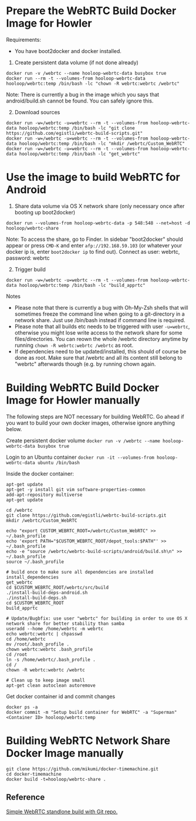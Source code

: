 # Prepare the WebRTC Build Docker Image for Howler
 
Requirements: 
- You have boot2docker and docker installed.
 
1. Create persistent data volume (if not done already)
```
docker run -v /webrtc --name hooloop-webrtc-data busybox true
docker run --rm -t --volumes-from hooloop-webrtc-data hooloop/webrtc:temp /bin/bash -lc "chown -R webrtc:webrtc /webrtc"
```
Note: There is currently a bug in the image which you says that android/build.sh cannot be found. You can safely ignore this.
 
2. Download sources
```
docker run -w=/webrtc -u=webrtc --rm -t --volumes-from hooloop-webrtc-data hooloop/webrtc:temp /bin/bash -lc "git clone https://github.com/egistli/webrtc-build-scripts.git"
docker run -w=/webrtc -u=webrtc --rm -t --volumes-from hooloop-webrtc-data hooloop/webrtc:temp /bin/bash -lc "mkdir /webrtc/Custom_WebRTC"
docker run -w=/webrtc -u=webrtc --rm -t --volumes-from hooloop-webrtc-data hooloop/webrtc:temp /bin/bash -lc "get_webrtc"
```

# Use the image to build WebRTC for Android
 
1. Share data volume via OS X network share (only necessary once after booting up boot2docker)
```
docker run --volumes-from hooloop-webrtc-data -p 548:548 --net=host -d hooloop/webrtc-share
```
Note: To access the share, go to Finder. In sidebar "boot2docker" should appear or press ```CMD-K``` and enter ```afp://192.168.59.103``` (or whatever your docker ip is, enter ```boot2docker ip``` to find out). Connect as user: webrtc, password: webrtc
 
2. Trigger build
```
docker run -w=/webrtc -u=webrtc --rm -t --volumes-from hooloop-webrtc-data hooloop/webrtc:temp /bin/bash -lc "build_apprtc"
```
 
Notes
- Please note that there is currently a bug with Oh-My-Zsh shells that will sometimes freeze the command line when going to a git-directory in a network share. Just use /bin/bash instead if command line is required.
- Please note that all builds etc needs to be triggered with user ```-u=webrtc```, otherwise you might lose write access to the network share for some files/directories. You can reown the whole /webrtc directory anytime by running ```chown -R webrtc:webrtc /webrtc``` as root.
- If dependencies need to be updated/installed, this should of course be done as root. Make sure that /webrtc and all its content still belong to "webrtc" afterwards though (e.g. by running chown again.
 
# Building WebRTC Build Docker Image for Howler manually

The following steps are NOT necessary for building WebRTC. Go ahead if you want to build 
your own docker images, otherwise ignore anything below.
 
Create persistent docker volume 
```docker run -v /webrtc --name hooloop-webrtc-data busybox true```
 
Login to an Ubuntu container
```docker run -it --volumes-from hooloop-webrtc-data ubuntu /bin/bash```
 
Inside the docker container: 
```
apt-get update
apt-get -y install git vim software-properties-common
add-apt-repository multiverse
apt-get update
 
cd /webrtc
git clone https://github.com/egistli/webrtc-build-scripts.git
mkdir /webrtc/Custom_WebRTC
 
echo "export CUSTOM_WEBRTC_ROOT=/webrtc/Custom_WebRTC" >> ~/.bash_profile
echo 'export PATH="$CUSTOM_WEBRTC_ROOT/depot_tools:$PATH"' >> ~/.bash_profile
echo -e "source /webrtc/webrtc-build-scripts/android/build.sh\n" >> ~/.bash_profile
source ~/.bash_profile

# build once to make sure all dependencies are installed
install_dependencies
get_webrtc
cd $CUSTOM_WEBRTC_ROOT/webrtc/src/build
./install-build-deps-android.sh
./install-build-deps.sh
cd $CUSTOM_WEBRTC_ROOT
build_apprtc
 
# Update/Bugbfix: use user "webrtc" for building in order to use OS X network share for better stability than samba
useradd --home /home/webrtc -m webrtc
echo webrtc:webrtc | chpasswd
cd /home/webrtc
mv /root/.bash_profile .
chown webrtc:webrtc .bash_profile
cd /root
ln -s /home/webrtc/.bash_profile .
cd /
chown -R webrtc:webrtc /webrtc
 
# Clean up to keep image small
apt-get clean autoclean autoremove
```

Get docker container id and commit changes
```
docker ps -a
docker commit -m "Setup build container for WebRTC" -a "Superman" <Container ID> hooloop/webrtc:temp
```
 
# Building WebRTC Network Share Docker Image manually
```
git clone https://github.com/mikumi/docker-timemachine.git
cd docker-timemachine
docker build -t=hooloop/webrtc-share .
```

## Reference

[Simple WebRTC standlone build with Git repo.](https://groups.google.com/forum/#!searchin/discuss-webrtc/Standalone%7Csort:date/discuss-webrtc/U01RHX9NIDA/sbnC2dA14XoJ)
